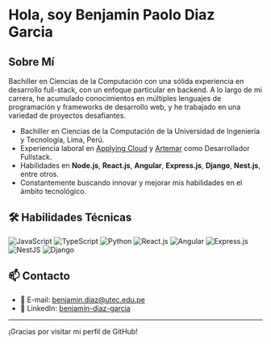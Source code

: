 # Hola, soy Benjamin Paolo Diaz Garcia

## Sobre Mí

Bachiller en Ciencias de la Computación con una sólida experiencia en desarrollo full-stack, con un enfoque particular en backend. A lo largo de mi carrera, he acumulado conocimientos en múltiples lenguajes de programación y frameworks de desarrollo web, y he trabajado en una variedad de proyectos desafiantes.

- Bachiller en Ciencias de la Computación de la Universidad de Ingeniería y Tecnología, Lima, Perú.
- Experiencia laboral en [Applying Cloud](#) y [Artemar](#) como Desarrollador Fullstack.
- Habilidades en **Node.js**, **React.js**, **Angular**, **Express.js**, **Django**, **Nest.js**, entre otros.
- Constantemente buscando innovar y mejorar mis habilidades en el ámbito tecnológico.

## 🛠️ Habilidades Técnicas

![JavaScript](https://img.shields.io/badge/-JavaScript-F7DF1E?style=flat-square&logo=javascript&logoColor=black)
![TypeScript](https://img.shields.io/badge/-TypeScript-007ACC?style=flat-square&logo=typescript)
![Python](https://img.shields.io/badge/-Python-3776AB?style=flat-square&logo=python&logoColor=white)
![React.js](https://img.shields.io/badge/-React.js-61DAFB?style=flat-square&logo=react&logoColor=black)
![Angular](https://img.shields.io/badge/-Angular-DD0031?style=flat-square&logo=angular&logoColor=white)
![Express.js](https://img.shields.io/badge/-Express.js-000000?style=flat-square)
![NestJS](https://img.shields.io/badge/-NestJS-E0234E?style=flat-square&logo=nestjs&logoColor=white)
![Django](https://img.shields.io/badge/-Django-092E20?style=flat-square&logo=django&logoColor=white)

## 📫 Contacto

- 📧 E-mail: [benjamin.diaz@utec.edu.pe](mailto:benjamin.diaz@utec.edu.pe)
- 🔗 LinkedIn: [benjamin-diaz-garcia](https://www.linkedin.com/in/benjamin-diaz-garcia-349605172/)

---

¡Gracias por visitar mi perfil de GitHub!
